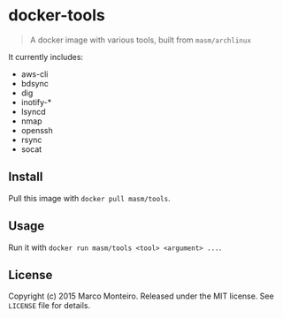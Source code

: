 # docker-tools

> A docker image with various tools, built from `masm/archlinux`

It currently includes:
* aws-cli
* bdsync
* dig
* inotify-*
* lsyncd
* nmap
* openssh
* rsync
* socat

## Install

Pull this image with `docker pull masm/tools`.

## Usage

Run it with `docker run masm/tools <tool> <argument> ...`.

## License

Copyright (c) 2015 Marco Monteiro. Released under the MIT license. See `LICENSE` file for details.
